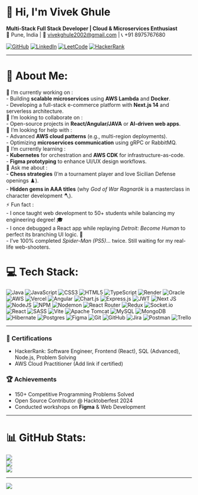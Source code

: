 # 👋 Hi, I'm Vivek Ghule 
**Multi-Stack Full Stack Developer | Cloud & Microservices Enthusiast**  
📍 Pune, India | 📧 vivekghule2002@gmail.com | 📞 +91 8975767680  

[![GitHub](https://img.shields.io/badge/GitHub-Profile-blue?logo=github)](https://github.com/yourusername)
[![LinkedIn](https://img.shields.io/badge/LinkedIn-Connect-blue?logo=linkedin)](https://linkedin.com/in/yourprofile)
[![LeetCode](https://img.shields.io/badge/LeetCode-Solutions-orange?logo=leetcode)](https://leetcode.com/yourprofile)
[![HackerRank](https://img.shields.io/badge/HackerRank-Certified-green?logo=hackerrank)](https://www.hackerrank.com/yourprofile)

---

# 💫 About Me:
🔭 I’m currently working on :<br>- Building **scalable microservices** using **AWS Lambda** and **Docker**.  <br>- Developing a full-stack e-commerce platform with **Next.js 14** and serverless architecture. <br>👯 I’m looking to collaborate on :<br>- Open-source projects in **React/Angular/JAVA** or **AI-driven web apps**.  <br>🤝 I’m looking for help with :<br>- Advanced **AWS cloud patterns** (e.g., multi-region deployments).  <br>- Optimizing **microservices communication** using gRPC or RabbitMQ. <br>🌱 I’m currently learning :<br>- **Kubernetes** for orchestration and **AWS CDK** for infrastructure-as-code.  <br>- **Figma prototyping** to enhance UI/UX design workflows.<br>💬 Ask me about :<br>- **Chess strategies** (I’m a tournament player and love Sicilian Defense openings ♟️).  <br>- **Hidden gems in AAA titles** (why *God of War Ragnarök* is a masterclass in character development 🪓). <br>⚡ Fun fact :<br>- I once taught web development to 50+ students while balancing my engineering degree! 🎓  <br>- I once debugged a React app while replaying *Detroit: Become Human* to perfect its branching UI logic. 🤖  <br>- I’ve 100% completed *Spider-Man (PS5)*… twice. Still waiting for my real-life web-shooters. 



# 💻 Tech Stack:
![Java](https://img.shields.io/badge/java-%23ED8B00.svg?style=flat&logo=openjdk&logoColor=white) ![JavaScript](https://img.shields.io/badge/javascript-%23323330.svg?style=flat&logo=javascript&logoColor=%23F7DF1E) ![CSS3](https://img.shields.io/badge/css3-%231572B6.svg?style=flat&logo=css3&logoColor=white) ![HTML5](https://img.shields.io/badge/html5-%23E34F26.svg?style=flat&logo=html5&logoColor=white) ![TypeScript](https://img.shields.io/badge/typescript-%23007ACC.svg?style=flat&logo=typescript&logoColor=white) ![Render](https://img.shields.io/badge/Render-%46E3B7.svg?style=flat&logo=render&logoColor=white) ![Oracle](https://img.shields.io/badge/Oracle-F80000?style=flat&logo=oracle&logoColor=white) ![AWS](https://img.shields.io/badge/AWS-%23FF9900.svg?style=flat&logo=amazon-aws&logoColor=white) ![Vercel](https://img.shields.io/badge/vercel-%23000000.svg?style=flat&logo=vercel&logoColor=white) ![Angular](https://img.shields.io/badge/angular-%23DD0031.svg?style=flat&logo=angular&logoColor=white) ![Chart.js](https://img.shields.io/badge/chart.js-F5788D.svg?style=flat&logo=chart.js&logoColor=white) ![Express.js](https://img.shields.io/badge/express.js-%23404d59.svg?style=flat&logo=express&logoColor=%2361DAFB) ![JWT](https://img.shields.io/badge/JWT-black?style=flat&logo=JSON%20web%20tokens) ![Next JS](https://img.shields.io/badge/Next-black?style=flat&logo=next.js&logoColor=white) ![NodeJS](https://img.shields.io/badge/node.js-6DA55F?style=flat&logo=node.js&logoColor=white) ![NPM](https://img.shields.io/badge/NPM-%23CB3837.svg?style=flat&logo=npm&logoColor=white) ![Nodemon](https://img.shields.io/badge/NODEMON-%23323330.svg?style=flat&logo=nodemon&logoColor=%BBDEAD) ![React Router](https://img.shields.io/badge/React_Router-CA4245?style=flat&logo=react-router&logoColor=white) ![Redux](https://img.shields.io/badge/redux-%23593d88.svg?style=flat&logo=redux&logoColor=white) ![Socket.io](https://img.shields.io/badge/Socket.io-black?style=flat&logo=socket.io&badgeColor=010101) ![React](https://img.shields.io/badge/react-%2320232a.svg?style=flat&logo=react&logoColor=%2361DAFB) ![SASS](https://img.shields.io/badge/SASS-hotpink.svg?style=flat&logo=SASS&logoColor=white) ![Vite](https://img.shields.io/badge/vite-%23646CFF.svg?style=flat&logo=vite&logoColor=white) ![Apache Tomcat](https://img.shields.io/badge/apache%20tomcat-%23F8DC75.svg?style=flat&logo=apache-tomcat&logoColor=black) ![MySQL](https://img.shields.io/badge/mysql-4479A1.svg?style=flat&logo=mysql&logoColor=white) ![MongoDB](https://img.shields.io/badge/MongoDB-%234ea94b.svg?style=flat&logo=mongodb&logoColor=white) ![Hibernate](https://img.shields.io/badge/Hibernate-59666C?style=flat&logo=Hibernate&logoColor=white) ![Postgres](https://img.shields.io/badge/postgres-%23316192.svg?style=flat&logo=postgresql&logoColor=white) ![Figma](https://img.shields.io/badge/figma-%23F24E1E.svg?style=flat&logo=figma&logoColor=white) ![Git](https://img.shields.io/badge/git-%23F05033.svg?style=flat&logo=git&logoColor=white) ![GitHub](https://img.shields.io/badge/github-%23121011.svg?style=flat&logo=github&logoColor=white) ![Jira](https://img.shields.io/badge/jira-%230A0FFF.svg?style=flat&logo=jira&logoColor=white) ![Postman](https://img.shields.io/badge/Postman-FF6C37?style=flat&logo=postman&logoColor=white) ![Trello](https://img.shields.io/badge/Trello-%23026AA7.svg?style=flat&logo=Trello&logoColor=white)

---

### 📜 **Certifications**  
- HackerRank: Software Engineer, Frontend (React), SQL (Advanced), Node.js, Problem Solving  
- AWS Cloud Practitioner (Add link if certified)  

### 🏆 **Achievements**  
- 150+ Competitive Programming Problems Solved  
- Open Source Contributor @ Hacktoberfest 2024  
- Conducted workshops on **Figma** & Web Development  

---

# 📊 GitHub Stats:
![](https://github-readme-stats.vercel.app/api?username=vivek1842&theme=dark&hide_border=false&include_all_commits=false&count_private=true)<br/>
![](https://github-readme-streak-stats.herokuapp.com/?user=vivek1842&theme=dark&hide_border=false)<br/>
![](https://github-readme-stats.vercel.app/api/top-langs/?username=vivek1842&theme=dark&hide_border=false&include_all_commits=false&count_private=true&layout=compact)

---
[![](https://visitcount.itsvg.in/api?id=vivek1842&icon=0&color=0)](https://visitcount.itsvg.in)

<!-- Proudly created with GPRM ( https://gprm.itsvg.in ) -->
